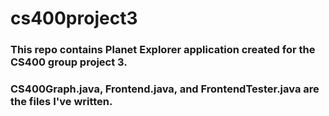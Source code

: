 # cs400project3
### This repo contains Planet Explorer application created for the CS400 group project 3.
### CS400Graph.java, Frontend.java, and FrontendTester.java are the files I've written.
